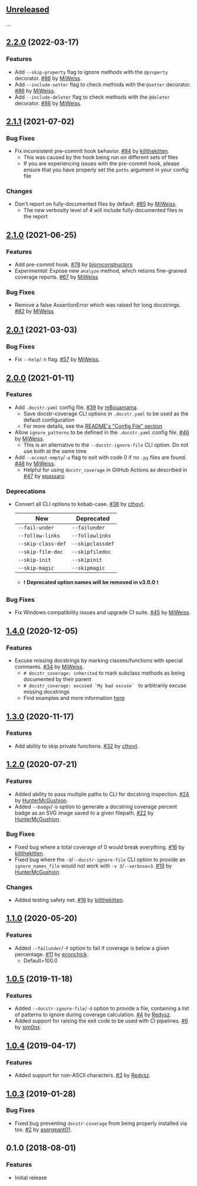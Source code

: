 <a name="Unreleased"></a>
## [Unreleased]

...


<a name="2.2.0"></a>
## [2.2.0] (2022-03-17)

### Features
- Add `--skip-property` flag to ignore methods with the `@property` decorator. [#86] by [MiWeiss].
- Add `--include-setter` flag to check methods with the `@setter` decorator. [#86] by [MiWeiss].
- Add `--include-deleter` flag to check methods with the `@deleter` decorator. [#86] by [MiWeiss].


<a name="2.1.1"></a>
## [2.1.1] (2021-07-02)

### Bug Fixes
- Fix inconsistent pre-commit hook behavior. [#84] by [killthekitten].
    - This was caused by the hook being run on different sets of files
    - If you are experiencing issues with the pre-commit hook, please ensure that you have 
      properly set the `paths` argument in your config file

### Changes
- Don't report on fully-documented files by default. [#85] by [MiWeiss].
    - The new verbosity level of 4 will include fully-documented files in the report


<a name="2.1.0"></a>
## [2.1.0] (2021-06-25)

### Features
- Add pre-commit hook. [#78] by [bjornconstructors]
- *Experimental:* Expose new `analyze` method, which returns fine-grained coverage reports. [#67] by [MiWeiss]

### Bug Fixes
- Remove a false AssertionError which was raised for long docstrings. [#82] by [MiWeiss]


<a name="2.0.1"></a>
## [2.0.1] (2021-03-03)

### Bug Fixes
- Fix `--help`/`-h` flag. [#57] by [MiWeiss].


<a name="2.0.0"></a>
## [2.0.0] (2021-01-11)

### Features
- Add `.docstr.yaml` config file. [#39] by [mBouamama].
    - Save docstr-coverage CLI options in `.docstr.yaml` to be used as the default configuration
    - For more details, see the [README's "Config File" section](https://github.com/HunterMcGushion/docstr_coverage#config-file) 
- Allow `ignore_patterns` to be defined in the `.docstr.yaml` config file. [#46] by [MiWeiss]. 
    - This is an alternative to the `--docstr-ignore-file` CLI option. Do not use both at the same time
- Add `--accept-empty`/`-a` flag to exit with code 0 if no `.py` files are found. [#48] by [MiWeiss].
    - Helpful for using `docstr_coverage` in GitHub Actions as described in [#47] by [epassaro]

### Deprecations
- Convert all CLI options to kebab-case. [#38] by [cthoyt].
    
    | New                | Deprecated       |
    |--------------------|------------------|
    | `--fail-under`     | `--failunder`    |
    | `--follow-links`   | `--followlinks`  |
    | `--skip-class-def` | `--skipclassdef` |
    | `--skip-file-doc`  | `--skipfiledoc`  |
    | `--skip-init`      | `--skipinit`     |
    | `--skip-magic`     | `--skipmagic`    |
    
    - :exclamation: **Deprecated option names will be removed in v3.0.0** :exclamation:

### Bug Fixes
- Fix Windows compatibility issues and upgrade CI suite. [#45] by [MiWeiss].


<a name="1.4.0"></a>
## [1.4.0] (2020-12-05)

### Features
* Excuse missing docstrings by marking classes/functions with special comments. [#34] by [MiWeiss].
    * `# docstr_coverage: inherited` to mark subclass methods as being documented by their parent
    * ```# docstr_coverage: excused `My bad excuse` ``` to arbitrarily excuse missing docstrings
    * Find examples and more information [here](https://github.com/HunterMcGushion/docstr_coverage#overriding-by-comments)


<a name="1.3.0"></a>
## [1.3.0] (2020-11-17)

### Features
* Add ability to skip private functions. [#32] by [cthoyt].


<a name="1.2.0"></a>
## [1.2.0] (2020-07-21)

### Features
* Added ability to pass multiple paths to CLI for docstring inspection. [#24] by [HunterMcGushion].
* Added `--badge`/`-b` option to generate a docstring coverage percent badge as an SVG image saved 
  to a given filepath. [#22] by [HunterMcGushion].

### Bug Fixes
* Fixed bug where a total coverage of 0 would break everything. [#16] by [killthekitten].
* Fixed bug where the `-d`/`--docstr-ignore-file` CLI option to provide an `ignore_names_file` 
  would not work with `-v 3`/`--verbose=3`. [#19] by [HunterMcGushion].

### Changes
* Added testing safety net. [#16] by [killthekitten].


<a name="1.1.0"></a>
## [1.1.0] (2020-05-20)

### Features
* Added `--failunder`/`-F` option to fail if coverage is below a given percentage. [#11] by [econchick].
    * Default=100.0


<a name="1.0.5"></a>
## [1.0.5] (2019-11-18)

### Features
* Added `--docstr-ignore-file`/`-d` option to provide a file, containing a list of patterns to 
  ignore during coverage calculation. [#4] by [Redysz].
* Added support for raising the exit code to be used with CI pipelines. [#6] by [sim0nx].


<a name="1.0.4"></a>
## [1.0.4] (2019-04-17)

### Features
* Added support for non-ASCII characters. [#3] by [Redysz].


<a name="1.0.3"></a>
## [1.0.3] (2019-01-28)

### Bug Fixes
* Fixed bug preventing `docstr-coverage` from being properly installed via tox. [#2] by [asergeant01].


<a name="0.1.0"></a>
## 0.1.0 (2018-08-01)

### Features
* Initial release


[Unreleased]: https://github.com/HunterMcGushion/docstr_coverage/compare/v2.2.0...HEAD
[2.2.0]: https://github.com/HunterMcGushion/docstr_coverage/compare/v2.1.1...v2.2.0
[2.1.1]: https://github.com/HunterMcGushion/docstr_coverage/compare/v2.1.0...v2.1.1
[2.1.0]: https://github.com/HunterMcGushion/docstr_coverage/compare/v2.0.1...v2.1.0
[2.0.1]: https://github.com/HunterMcGushion/docstr_coverage/compare/v2.0.0...v2.0.1
[2.0.0]: https://github.com/HunterMcGushion/docstr_coverage/compare/v1.4.0...v2.0.0
[1.4.0]: https://github.com/HunterMcGushion/docstr_coverage/compare/v1.3.0...v1.4.0
[1.3.0]: https://github.com/HunterMcGushion/docstr_coverage/compare/v1.2.0...v1.3.0
[1.2.0]: https://github.com/HunterMcGushion/docstr_coverage/compare/v1.1.0...v1.2.0
[1.1.0]: https://github.com/HunterMcGushion/docstr_coverage/compare/v1.0.5...v1.1.0
[1.0.5]: https://github.com/HunterMcGushion/docstr_coverage/compare/v1.0.4...v1.0.5
[1.0.4]: https://github.com/HunterMcGushion/docstr_coverage/compare/v1.0.3...v1.0.4
[1.0.3]: https://github.com/HunterMcGushion/docstr_coverage/compare/v1.0.2...v1.0.3


[asergeant01]: https://github.com/asergeant01
[bjornconstructors]: https://github.com/bjornconstructors
[cthoyt]: https://github.com/cthoyt
[econchick]: https://github.com/econchick
[epassaro]: https://github.com/epassaro
[HunterMcGushion]: https://github.com/HunterMcGushion
[killthekitten]: https://github.com/killthekitten
[mBouamama]: https://github.com/mBouamama
[MiWeiss]: https://github.com/MiWeiss
[Redysz]: https://github.com/Redysz
[sim0nx]: https://github.com/sim0nx


[#2]: https://github.com/HunterMcGushion/docstr_coverage/pull/2
[#3]: https://github.com/HunterMcGushion/docstr_coverage/pull/3
[#4]: https://github.com/HunterMcGushion/docstr_coverage/pull/4
[#6]: https://github.com/HunterMcGushion/docstr_coverage/pull/6
[#11]: https://github.com/HunterMcGushion/docstr_coverage/pull/11
[#16]: https://github.com/HunterMcGushion/docstr_coverage/pull/16
[#19]: https://github.com/HunterMcGushion/docstr_coverage/pull/19
[#22]: https://github.com/HunterMcGushion/docstr_coverage/pull/22
[#24]: https://github.com/HunterMcGushion/docstr_coverage/pull/24
[#32]: https://github.com/HunterMcGushion/docstr_coverage/pull/32
[#34]: https://github.com/HunterMcGushion/docstr_coverage/pull/34
[#38]: https://github.com/HunterMcGushion/docstr_coverage/pull/38
[#39]: https://github.com/HunterMcGushion/docstr_coverage/pull/39
[#45]: https://github.com/HunterMcGushion/docstr_coverage/pull/45
[#46]: https://github.com/HunterMcGushion/docstr_coverage/pull/46
[#47]: https://github.com/HunterMcGushion/docstr_coverage/issues/47
[#48]: https://github.com/HunterMcGushion/docstr_coverage/pull/48
[#57]: https://github.com/HunterMcGushion/docstr_coverage/pull/57
[#67]: https://github.com/HunterMcGushion/docstr_coverage/pull/67
[#78]: https://github.com/HunterMcGushion/docstr_coverage/pull/78
[#82]: https://github.com/HunterMcGushion/docstr_coverage/pull/82
[#84]: https://github.com/HunterMcGushion/docstr_coverage/pull/84
[#85]: https://github.com/HunterMcGushion/docstr_coverage/pull/85
[#86]: https://github.com/HunterMcGushion/docstr_coverage/pull/86